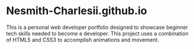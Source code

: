 # Nesmith-Charlesii.github.io

This is a personal web developer portfolio designed to showcase beginner tech skills needed to become a developer. This project uses a combination of HTML5 and CSS3 to accomplish animations and movement.
